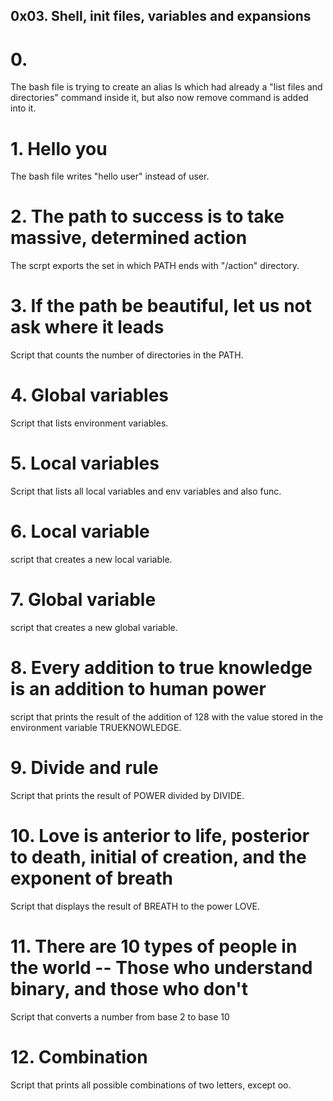 ## 0x03. Shell, init files, variables and expansions

# 0. <o>

The bash file is trying to create an alias ls which had already a "list files and directories" command inside it, but also now remove command is added into it.

# 1. Hello you

The bash file writes "hello user" instead of user.

# 2. The path to success is to take massive, determined action

The scrpt exports the set in which PATH ends with "/action" directory.

# 3. If the path be beautiful, let us not ask where it leads

Script that counts the number of directories in the PATH.

# 4. Global variables

Script that lists environment variables.

# 5. Local variables

Script that lists all local variables and env variables and also func.

# 6. Local variable

script that creates a new local variable.

# 7. Global variable

script that creates a new global variable.

# 8. Every addition to true knowledge is an addition to human power

script that prints the result of the addition of 128 with the value stored in the environment variable TRUEKNOWLEDGE.

# 9. Divide and rule

Script that prints the result of POWER divided by DIVIDE.

# 10. Love is anterior to life, posterior to death, initial of creation, and the exponent of breath

Script that displays the result of BREATH to the power LOVE.

# 11. There are 10 types of people in the world -- Those who understand binary, and those who don't

Script that converts a number from base 2 to base 10

# 12. Combination

Script that prints all possible combinations of two letters, except oo.
